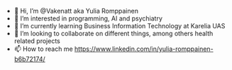 - 👋 Hi, I’m @Vakenatt aka Yulia Romppainen
- 👀 I’m interested in programming, AI and psychiatry
- 🌱 I’m currently learning Business Information Technology at Karelia UAS
- 💞️ I’m looking to collaborate on different things, among others health related projects
- 📫 How to reach me https://www.linkedin.com/in/yulia-romppainen-b6b72174/


